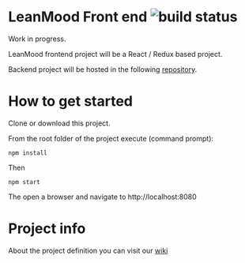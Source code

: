 # LeanMood Front end  ![build status](https://travis-ci.org/MasterLemon2016/LeanMood.svg?branch=master "Build Status")

Work in progress.

LeanMood frontend project will be a React / Redux based project.

Backend project will be hosted in the following [repository](https://github.com/MasterLemon2016/LeanMoodBackend).

# How to get started

Clone or download this project.

From the root folder of the project execute (command prompt):

```
npm install
```

Then

```
npm start
```

The open a browser and navigate to http://localhost:8080

# Project info

About the project definition you can visit our
[wiki](https://github.com/MasterLemon2016/LeanMood/wiki)
